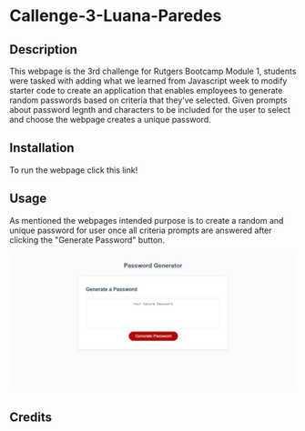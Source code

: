 # Callenge-3-Luana-Paredes

## Description
This webpage is the 3rd challenge for Rutgers Bootcamp Module 1, students were tasked with adding what we learned from Javascript week to modify starter code to create an application that enables employees to generate random passwords based on criteria that they’ve selected. Given prompts about password legnth and characters to be included for the user to select and choose the webpage creates a unique password.

## Installation
To run the webpage click this link!

## Usage
As mentioned the webpages intended purpose is to create a random and unique password for user once all criteria prompts are answered after clicking the "Generate Password" button.

![Password Generator Webpage](./Assetes/images/screenshot.png)

## Credits